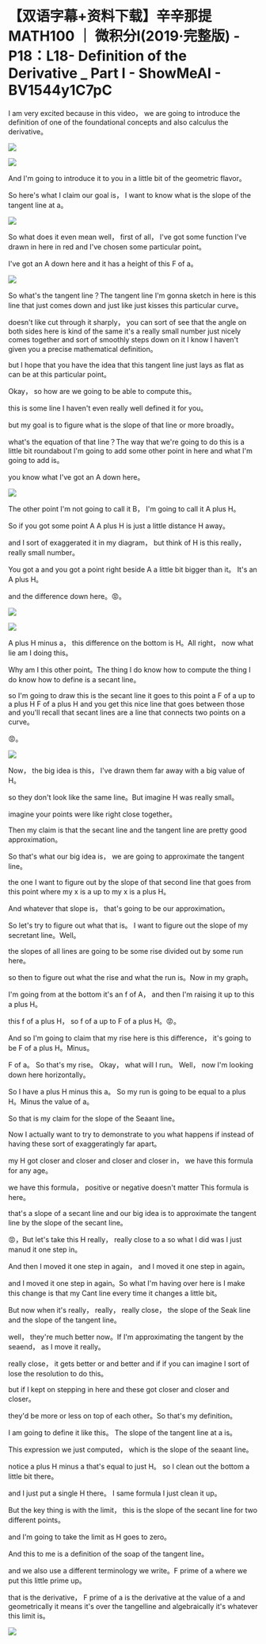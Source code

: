 # 【双语字幕+资料下载】辛辛那提 MATH100 ｜ 微积分Ⅰ(2019·完整版) - P18：L18- Definition of the Derivative  _ Part I - ShowMeAI - BV1544y1C7pC

I am very excited because in this video， we are going to introduce the definition of one of the foundational concepts and also calculus the derivative。



![](img/a8d9e3e04a92181e73fc6685bb4060be_1.png)

![](img/a8d9e3e04a92181e73fc6685bb4060be_2.png)

And I'm going to introduce it to you in a little bit of the geometric flavor。

So here's what I claim our goal is， I want to know what is the slope of the tangent line at a。



![](img/a8d9e3e04a92181e73fc6685bb4060be_4.png)

So what does it even mean well， first of all， I've got some function I've drawn in here in red and I've chosen some particular point。

 I've got an A down here and it has a height of this F of a。



![](img/a8d9e3e04a92181e73fc6685bb4060be_6.png)

So what's the tangent line？The tangent line I'm gonna sketch in here is this line that just comes down and just like just kisses this particular curve。

 doesn't like cut through it sharply， you can sort of see that the angle on both sides here is kind of the same it's a really small number just nicely comes together and sort of smoothly steps down on it I know I haven't given you a precise mathematical definition。

 but I hope that you have the idea that this tangent line just lays as flat as can be at this particular point。

Okay， so how are we going to be able to compute this。

 this is some line I haven't even really well defined it for you。

 but my goal is to figure what is the slope of that line or more broadly。

 what's the equation of that line？The way that we're going to do this is a little bit roundabout I'm going to add some other point in here and what I'm going to add is。

 you know what I've got an A down here。

![](img/a8d9e3e04a92181e73fc6685bb4060be_8.png)

The other point I'm not going to call it B， I'm going to call it A plus H。

 So if you got some point A A plus H is just a little distance H away。

 and I sort of exaggerated it in my diagram， but think of H is this really， really small number。

 You got a and you got a point right beside A a little bit bigger than it。 It's an A plus H。

 and the difference down here。😡。

![](img/a8d9e3e04a92181e73fc6685bb4060be_10.png)

![](img/a8d9e3e04a92181e73fc6685bb4060be_11.png)

A plus H minus a， this difference on the bottom is H。All right， now what lie am I doing this。

 Why am I this other point。The thing I do know how to compute the thing I do know how to define is a secant line。

 so I'm going to draw this is the secant line it goes to this point a F of a up to a plus H F of a plus H and you get this nice line that goes between those and you'll recall that secant lines are a line that connects two points on a curve。

😡。

![](img/a8d9e3e04a92181e73fc6685bb4060be_13.png)

Now， the big idea is this， I've drawn them far away with a big value of H。

 so they don't look like the same line。But imagine H was really small。

 imagine your points were like right close together。

Then my claim is that the secant line and the tangent line are pretty good approximation。

So that's what our big idea is， we are going to approximate the tangent line。

 the one I want to figure out by the slope of that second line that goes from this point where my x is a up to my x is a plus H。

And whatever that slope is， that's going to be our approximation。

So let's try to figure out what that is。 I want to figure out the slope of my secretant line。Well。

 the slopes of all lines are going to be some rise divided out by some run here。

 so then to figure out what the rise and what the run is。Now in my graph。

 I'm going from at the bottom it's an f of A， and then I'm raising it up to this a plus H。

 this f of a plus H， so f of a up to F of a plus H。😡。

And so I'm going to claim that my rise here is this difference， it's going to be F of a plus H。Minus。

F of a。 So that's my rise。 Okay， what will I run。 Well， now I'm looking down here horizontally。

 So I have a plus H minus this a。 So my run is going to be equal to a plus H。Minus the value of a。

So that is my claim for the slope of the Seaant line。

Now I actually want to try to demonstrate to you what happens if instead of having these sort of exaggeratingly far apart。

 my H got closer and closer and closer and closer in， we have this formula for any age。

 we have this formula， positive or negative doesn't matter This formula is here。

 that's a slope of a secant line and our big idea is to approximate the tangent line by the slope of the secant line。

😡，But let's take this H really， really close to a so what I did was I just manud it one step in。

And then I moved it one step in again， and I moved it one step in again。

 and I moved it one step in again。So what I'm having over here is I make this change is that my Cant line every time it changes a little bit。

But now when it's really， really， really close， the slope of the Seak line and the slope of the tangent line。

 well， they're much better now。If I'm approximating the tangent by the seaend， as I move it really。

 really close， it gets better or and better and if if you can imagine I sort of lose the resolution to do this。

 but if I kept on stepping in here and these got closer and closer and closer。

 they'd be more or less on top of each other。So that's my definition。

 I am going to define it like this。 The slope of the tangent line at a is。

This expression we just computed， which is the slope of the seaant line。

 notice a plus H minus a that's equal to just H。 so I clean out the bottom a little bit there。

 and I just put a single H there。 I same formula I just clean it up。

But the key thing is with the limit， this is the slope of the secant line for two different points。

 and I'm going to take the limit as H goes to zero。

And this to me is a definition of the soap of the tangent line。

 and we also use a different terminology we write。F prime of a where we put this little prime up。

 that is the derivative， F prime of a is the derivative at the value of a and geometrically it means it's over the tangelline and algebraically it's whatever this limit is。



![](img/a8d9e3e04a92181e73fc6685bb4060be_15.png)
